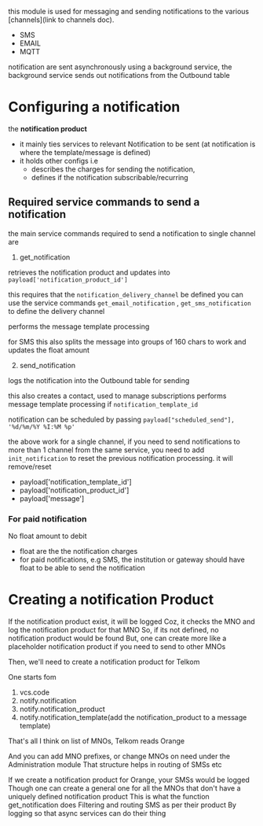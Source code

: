 
this module is used for messaging and sending notifications to the various [channels](link to channels doc).

- SMS
- EMAIL
- MQTT

notification are sent asynchronously  using a background service, 
the background service sends out notifications from the Outbound table  


# Configuring a notification

the **notification product** 

- it mainly ties services to relevant Notification to be sent (at notification is where the template/message is defined) 
- it holds other configs 
    i.e 
    - describes the charges for sending the notification,
    - defines if the notification subscribable/recurring
 

## Required service commands to send a notification
the main service commands required to send a notification to single channel are

1. get_notification

retrieves the notification product and updates into `payload['notification_product_id']`

this requires that the `notification_delivery_channel` be defined
you can use the service commands `get_email_notification` , `get_sms_notification` to define the delivery channel

performs the message template processing 

for SMS
this also splits the message into groups of 160 chars to work  and updates the float amount



2. send_notification

logs the notification into the Outbound table for sending 

this also creates a contact, used to manage subscriptions
performs message template processing if `notification_template_id`


notification can be scheduled by passing `payload["scheduled_send"], '%d/%m/%Y %I:%M %p'`


the above work for a single channel, if you need to send notifications to more than 1 channel from the same service,
you need to add `init_notification` to reset the previous notification processing.
it will remove/reset 
- payload['notification_template_id']
- payload['notification_product_id']
- payload['message']
 
 
 ### For paid notification
 No float amount to debit
 - float are the the notification charges
 - for paid notifications, e.g SMS, 
    the institution or gateway should have float to be able to send the notification


# Creating a notification Product

If the notification product exist, it will be logged
Coz, it checks the MNO and log the notification product for that MNO
So, if its not defined, no notification product would be found
But, one can create more like a placeholder notification product if you need to send to other MNOs


Then, we'll need to create a notification product for Telkom

One starts fom 
1. vcs.code
2. notify.notification
3. notify.notification_product
4. notify.notification_template(add the notification_product to a message template)

That's all
I think on list of MNOs, Telkom reads Orange


And you can add MNO prefixes, or change MNOs on need under the Administration module
That structure helps in routing of SMSs etc

If we create a notification product for Orange, your SMSs would be logged
Though one can create a general one for all the MNOs that don't have a uniquely defined notification product
This is what the function get_notification does
Filtering and routing SMS as per their product
By logging so that async services can do their thing


